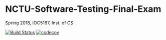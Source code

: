 # NCTU-Software-Testing-Final-Exam
Spring 2018, IOC5167, Inst. of CS

[![Build Status](https://travis-ci.com/silenttulips/NCTU-Software-Testing-Final-Exam.svg?token=x9g6oj1vexfDvzTqVFkq&branch=master)](https://travis-ci.com/silenttulips/NCTU-Software-Testing-Final-Exam)
[![codecov](https://codecov.io/gh/silenttulips/NCTU-Software-Testing-Final-Exam/branch/master/graph/badge.svg?token=YIALqFsFKw)](https://codecov.io/gh/silenttulips/NCTU-Software-Testing-Final-Exam)
